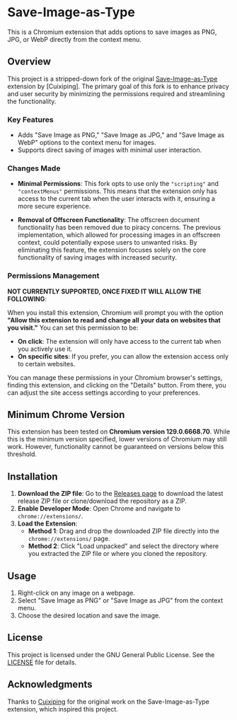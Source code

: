 # Save-Image-as-Type

This is a Chromium extension that adds options to save images as PNG, JPG, or WebP directly from the context menu.

## Overview

This project is a stripped-down fork of the original [Save-Image-as-Type](https://github.com/image4tools/Save-Image-as-Type) extension by [Cuixiping]. The primary goal of this fork is to enhance privacy and user security by minimizing the permissions required and streamlining the functionality.

### Key Features

- Adds "Save Image as PNG," "Save Image as JPG," and "Save Image as WebP" options to the context menu for images.
- Supports direct saving of images with minimal user interaction.

### Changes Made

- **Minimal Permissions**: This fork opts to use only the `"scripting"` and `"contextMenus"` permissions. This means that the extension only has access to the current tab when the user interacts with it, ensuring a more secure experience.

- **Removal of Offscreen Functionality**: The offscreen document functionality has been removed due to piracy concerns. The previous implementation, which allowed for processing images in an offscreen context, could potentially expose users to unwanted risks. By eliminating this feature, the extension focuses solely on the core functionality of saving images with increased security.

### Permissions Management

**NOT CURRENTLY SUPPORTED, ONCE FIXED IT WILL ALLOW THE FOLLOWING**:

When you install this extension, Chromium will prompt you with the option **"Allow this extension to read and change all your data on websites that you visit."** You can set this permission to be:

- **On click**: The extension will only have access to the current tab when you actively use it.
- **On specific sites**: If you prefer, you can allow the extension access only to certain websites.

You can manage these permissions in your Chromium browser's settings, finding this extension, and clicking on the "Details" button. From there, you can adjust the site access settings according to your preferences.

## Minimum Chrome Version

This extension has been tested on **Chromium version 129.0.6668.70**. While this is the minimum version specified, lower versions of Chromium may still work. However, functionality cannot be guaranteed on versions below this threshold.

## Installation

1. **Download the ZIP file**: Go to the [Releases page](https://github.com/CorruptBandit/Save-Image-as-Type/releases) to download the latest release ZIP file or clone/download the repository as a ZIP.
2. **Enable Developer Mode**: Open Chrome and navigate to `chrome://extensions/`.
3. **Load the Extension**: 
   - **Method 1**: Drag and drop the downloaded ZIP file directly into the `chrome://extensions/` page.
   - **Method 2**: Click "Load unpacked" and select the directory where you extracted the ZIP file or where you cloned the repository.

## Usage

1. Right-click on any image on a webpage.
2. Select "Save Image as PNG" or "Save Image as JPG" from the context menu.
3. Choose the desired location and save the image.

## License

This project is licensed under the GNU General Public License. See the [LICENSE](./LICENSE) file for details.

## Acknowledgments

Thanks to [Cuixiping](https://github.com/Cuixiping) for the original work on the Save-Image-as-Type extension, which inspired this project.
